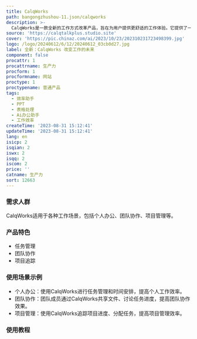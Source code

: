 ```yaml
---
title: CalqWorks
path: bangongzhushou-11.json/calqworks
description: >-
  CalqWorks是一款全新的工作方式改革产品，旨在为用户提供更舒适的工作体验。它提供了一系列功能，包括任务管理、团队协作、项目追踪等，帮助用户提高工作效率。CalqWorks还提供定价灵活的套餐，适用于不同规模和需求的团队。
source: 'https://calqtalkplus.studio.site'
cover: 'https://pic.chinaz.com/ai/2023/10/23/202310231723498399.jpg'
logo: /logo/20240612/6/12/20240612_03cb0d27.jpg
label: 全新：CalqWorks 改变工作的未来
component: false
procattr: 1
procattrname: 生产力
procform: 1
procformname: 网站
proctype: 1
proctypename: 普通产品
tags:
  - 效率助手
  - PPT
  - 表格处理
  - Ai办公助手
  - 工作效率
createTime: '2023-08-31 15:12:41'
updateTime: '2023-08-31 15:12:41'
lang: en
isicp: 2
isqian: 2
iswx: 2
isqq: 2
iscom: 2
price: ''
catname: 生产力
sort: 12663
---
```




### 需求人群
CalqWorks适用于各种工作场景，包括个人办公、团队协作、项目管理等。

### 产品特色
- 任务管理
- 团队协作
- 项目追踪

### 使用场景示例
- 个人办公：使用CalqWorks进行任务管理和时间安排，提高个人工作效率。
- 团队协作：团队成员通过CalqWorks共享文件、讨论任务进度，提高团队协作效果。
- 项目管理：使用CalqWorks追踪项目进度、分配任务，提高项目管理效率。

### 使用教程


  
